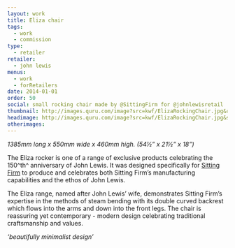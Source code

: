 ```yaml
---
layout: work
title: Eliza chair
tags:
  - work
  - commission
type:
  - retailer
retailer:
  - john lewis
menus:
  - work
  - forRetailers
date: 2014-01-01
order: 50
social: small rocking chair made by @SittingFirm for @johnlewisretail
thumbnail: http://images.quru.com/image?src=kwf/ElizaRockingChair.jpg&right=0.95&bottom=0.94688&left=0.0625&top=0.05938&width=175&height=175
headimage: http://images.quru.com/image?src=kwf/ElizaRockingChair.jpg&strip=1
otherimages:
---
```

_1385mm long x 550mm wide x 460mm high. (54&frac12;” x 21&frac12;” x 18”)_

The Eliza rocker is one of a range of exclusive products celebrating the 150^th^ anniversary of John Lewis. It was designed specifically for [Sitting Firm](http://sittingfirm.co.uk) to produce and celebrates both Sitting Firm’s manufacturing capabilities and the ethos of John Lewis.

The Eliza range, named after John Lewis’ wife, demonstrates Sitting Firm’s expertise in the methods of steam bending with its double curved backrest which flows into the arms and down into the front legs. The chair is reassuring yet contemporary - modern design celebrating traditional craftsmanship and values.

*‘beautifully minimalist design’*
